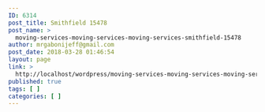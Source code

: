 ```yaml
---
ID: 6314
post_title: Smithfield 15478
post_name: >
  moving-services-moving-services-moving-services-smithfield-15478
author: mrgabonijeff@gmail.com
post_date: 2018-03-28 01:46:54
layout: page
link: >
  http://localhost/wordpress/moving-services-moving-services-moving-services-smithfield-15478/
published: true
tags: [ ]
categories: [ ]
---
```

